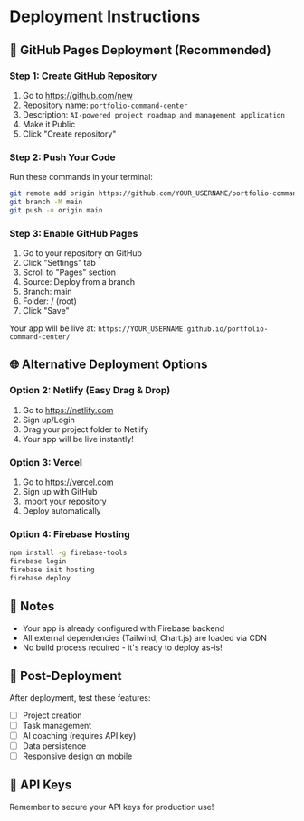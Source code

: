 # Deployment Instructions

## 🚀 GitHub Pages Deployment (Recommended)

### Step 1: Create GitHub Repository
1. Go to https://github.com/new
2. Repository name: `portfolio-command-center`
3. Description: `AI-powered project roadmap and management application`
4. Make it Public
5. Click "Create repository"

### Step 2: Push Your Code
Run these commands in your terminal:

```bash
git remote add origin https://github.com/YOUR_USERNAME/portfolio-command-center.git
git branch -M main
git push -u origin main
```

### Step 3: Enable GitHub Pages
1. Go to your repository on GitHub
2. Click "Settings" tab
3. Scroll to "Pages" section
4. Source: Deploy from a branch
5. Branch: main
6. Folder: / (root)
7. Click "Save"

Your app will be live at: `https://YOUR_USERNAME.github.io/portfolio-command-center/`

## 🌐 Alternative Deployment Options

### Option 2: Netlify (Easy Drag & Drop)
1. Go to https://netlify.com
2. Sign up/Login
3. Drag your project folder to Netlify
4. Your app will be live instantly!

### Option 3: Vercel
1. Go to https://vercel.com
2. Sign up with GitHub
3. Import your repository
4. Deploy automatically

### Option 4: Firebase Hosting
```bash
npm install -g firebase-tools
firebase login
firebase init hosting
firebase deploy
```

## 📝 Notes
- Your app is already configured with Firebase backend
- All external dependencies (Tailwind, Chart.js) are loaded via CDN
- No build process required - it's ready to deploy as-is!

## 🔧 Post-Deployment
After deployment, test these features:
- [ ] Project creation
- [ ] Task management
- [ ] AI coaching (requires API key)
- [ ] Data persistence
- [ ] Responsive design on mobile

## 🔑 API Keys
Remember to secure your API keys for production use!
